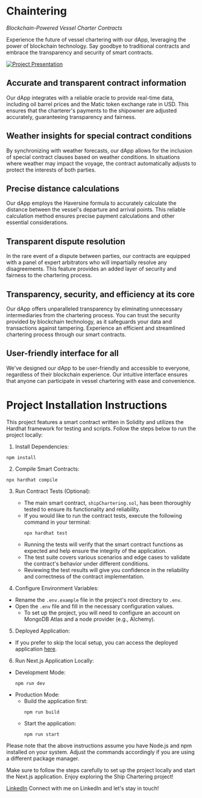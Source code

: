 # Chaintering
*Blockchain-Powered Vessel Charter Contracts*

Experience the future of vessel chartering with our dApp, leveraging the power of blockchain technology. Say goodbye to traditional contracts and embrace the transparency and security of smart contracts.

[![Project Presentation](https://img.youtube.com/vi/SJy-NbGv1bg/0.jpg)](https://www.youtube.com/watch?v=SJy-NbGv1bg "Project Presentation")

## Accurate and transparent contract information

Our dApp integrates with a reliable oracle to provide real-time data, including oil barrel prices and the Matic token exchange rate in USD. This ensures that the charterer's payments to the shipowner are adjusted accurately, guaranteeing transparency and fairness.

## Weather insights for special contract conditions

By synchronizing with weather forecasts, our dApp allows for the inclusion of special contract clauses based on weather conditions. In situations where weather may impact the voyage, the contract automatically adjusts to protect the interests of both parties.

## Precise distance calculations

Our dApp employs the Haversine formula to accurately calculate the distance between the vessel's departure and arrival points. This reliable calculation method ensures precise payment calculations and other essential considerations.

## Transparent dispute resolution

In the rare event of a dispute between parties, our contracts are equipped with a panel of expert arbitrators who will impartially resolve any disagreements. This feature provides an added layer of security and fairness to the chartering process.

## Transparency, security, and efficiency at its core

Our dApp offers unparalleled transparency by eliminating unnecessary intermediaries from the chartering process. You can trust the security provided by blockchain technology, as it safeguards your data and transactions against tampering. Experience an efficient and streamlined chartering process through our smart contracts.

## User-friendly interface for all

We've designed our dApp to be user-friendly and accessible to everyone, regardless of their blockchain experience. Our intuitive interface ensures that anyone can participate in vessel chartering with ease and convenience.

# Project Installation Instructions

This project features a smart contract written in Solidity and utilizes the Hardhat framework for testing and scripts. Follow the steps below to run the project locally:

1. Install Dependencies:
 ```
 npm install
 ```
2. Compile Smart Contracts:

```
npx hardhat compile
```
3. Run Contract Tests (Optional):
   - The main smart contract, `shipChartering.sol`, has been thoroughly tested to ensure its functionality and reliability.
   - If you would like to run the contract tests, execute the following command in your terminal:
     ```
     npx hardhat test
     ```
   - Running the tests will verify that the smart contract functions as expected and help ensure the integrity of the application.
   - The test suite covers various scenarios and edge cases to validate the contract's behavior under different conditions.
   - Reviewing the test results will give you confidence in the reliability and correctness of the contract implementation.

4. Configure Environment Variables:
- Rename the `.env.example` file in the project's root directory to `.env`.
- Open the `.env` file and fill in the necessary configuration values.
  - To set up the project, you will need to configure an account on MongoDB Atlas and a node provider (e.g., Alchemy).

5. Deployed Application:
- If you prefer to skip the local setup, you can access the deployed application [here](https://chaintering-project.vercel.app/).

6. Run Next.js Application Locally:
- Development Mode:
  ```
  npm run dev
  ```
- Production Mode:
  - Build the application first:
    ```
    npm run build
    ```
  - Start the application:
    ```
    npm run start
    ```

Please note that the above instructions assume you have Node.js and npm installed on your system. Adjust the commands accordingly if you are using a different package manager.

Make sure to follow the steps carefully to set up the project locally and start the Next.js application. Enjoy exploring the Ship Chartering project!

[LinkedIn](https://www.linkedin.com/in/adonai-cristoni-3a78a023a/)
Connect with me on LinkedIn and let's stay in touch!
